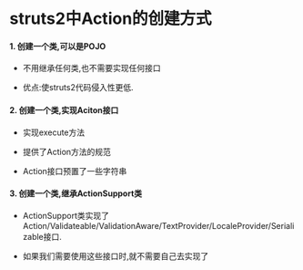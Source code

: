 # struts2中Action的创建方式

#### 1. 创建一个类,可以是POJO

- 不用继承任何类,也不需要实现任何接口

- 优点:使struts2代码侵入性更低.

#### 2. 创建一个类,实现Aciton接口

- 实现execute方法

- 提供了Action方法的规范

- Action接口预置了一些字符串

#### 3. 创建一个类,继承ActionSupport类

- ActionSupport类实现了Action/Validateable/ValidationAware/TextProvider/LocaleProvider/Serializable接口.

- 如果我们需要使用这些接口时,就不需要自己去实现了